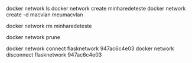docker network ls
docker network create minharedeteste
docker network create -d macvlan meumacvlan

docker network rm minharedeteste

docker network prune

docker network connect flasknetwork 947ac6c4e03
docker network disconnect flasknetwork 947ac6c4e03